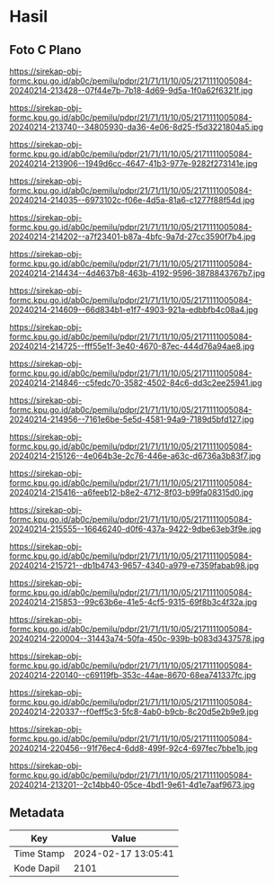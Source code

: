 # Hasil

## Foto C Plano

https://sirekap-obj-formc.kpu.go.id/ab0c/pemilu/pdpr/21/71/11/10/05/2171111005084-20240214-213428--07f44e7b-7b18-4d69-9d5a-1f0a62f6321f.jpg

https://sirekap-obj-formc.kpu.go.id/ab0c/pemilu/pdpr/21/71/11/10/05/2171111005084-20240214-213740--34805930-da36-4e06-8d25-f5d3221804a5.jpg

https://sirekap-obj-formc.kpu.go.id/ab0c/pemilu/pdpr/21/71/11/10/05/2171111005084-20240214-213906--1949d6cc-4647-41b3-977e-9282f273141e.jpg

https://sirekap-obj-formc.kpu.go.id/ab0c/pemilu/pdpr/21/71/11/10/05/2171111005084-20240214-214035--6973102c-f06e-4d5a-81a6-c1277f88f54d.jpg

https://sirekap-obj-formc.kpu.go.id/ab0c/pemilu/pdpr/21/71/11/10/05/2171111005084-20240214-214202--a7f23401-b87a-4bfc-9a7d-27cc3590f7b4.jpg

https://sirekap-obj-formc.kpu.go.id/ab0c/pemilu/pdpr/21/71/11/10/05/2171111005084-20240214-214434--4d4637b8-463b-4192-9596-3878843767b7.jpg

https://sirekap-obj-formc.kpu.go.id/ab0c/pemilu/pdpr/21/71/11/10/05/2171111005084-20240214-214609--66d834b1-e1f7-4903-921a-edbbfb4c08a4.jpg

https://sirekap-obj-formc.kpu.go.id/ab0c/pemilu/pdpr/21/71/11/10/05/2171111005084-20240214-214725--fff55e1f-3e40-4670-87ec-444d76a94ae8.jpg

https://sirekap-obj-formc.kpu.go.id/ab0c/pemilu/pdpr/21/71/11/10/05/2171111005084-20240214-214846--c5fedc70-3582-4502-84c6-dd3c2ee25941.jpg

https://sirekap-obj-formc.kpu.go.id/ab0c/pemilu/pdpr/21/71/11/10/05/2171111005084-20240214-214956--7161e6be-5e5d-4581-94a9-7189d5bfd127.jpg

https://sirekap-obj-formc.kpu.go.id/ab0c/pemilu/pdpr/21/71/11/10/05/2171111005084-20240214-215126--4e064b3e-2c76-446e-a63c-d6736a3b83f7.jpg

https://sirekap-obj-formc.kpu.go.id/ab0c/pemilu/pdpr/21/71/11/10/05/2171111005084-20240214-215416--a6feeb12-b8e2-4712-8f03-b99fa08315d0.jpg

https://sirekap-obj-formc.kpu.go.id/ab0c/pemilu/pdpr/21/71/11/10/05/2171111005084-20240214-215555--16646240-d0f6-437a-9422-9dbe63eb3f9e.jpg

https://sirekap-obj-formc.kpu.go.id/ab0c/pemilu/pdpr/21/71/11/10/05/2171111005084-20240214-215721--db1b4743-9657-4340-a979-e7359fabab98.jpg

https://sirekap-obj-formc.kpu.go.id/ab0c/pemilu/pdpr/21/71/11/10/05/2171111005084-20240214-215853--99c63b6e-41e5-4cf5-9315-69f8b3c4f32a.jpg

https://sirekap-obj-formc.kpu.go.id/ab0c/pemilu/pdpr/21/71/11/10/05/2171111005084-20240214-220004--31443a74-50fa-450c-939b-b083d3437578.jpg

https://sirekap-obj-formc.kpu.go.id/ab0c/pemilu/pdpr/21/71/11/10/05/2171111005084-20240214-220140--c69119fb-353c-44ae-8670-68ea741337fc.jpg

https://sirekap-obj-formc.kpu.go.id/ab0c/pemilu/pdpr/21/71/11/10/05/2171111005084-20240214-220337--f0eff5c3-5fc8-4ab0-b9cb-8c20d5e2b9e9.jpg

https://sirekap-obj-formc.kpu.go.id/ab0c/pemilu/pdpr/21/71/11/10/05/2171111005084-20240214-220456--91f76ec4-6dd8-499f-92c4-697fec7bbe1b.jpg

https://sirekap-obj-formc.kpu.go.id/ab0c/pemilu/pdpr/21/71/11/10/05/2171111005084-20240214-213201--2c14bb40-05ce-4bd1-9e61-4d1e7aaf9673.jpg


## Metadata

| Key        | Value               |
| ---------- | ------------------- |
| Time Stamp | 2024-02-17 13:05:41 |
| Kode Dapil | 2101                |



